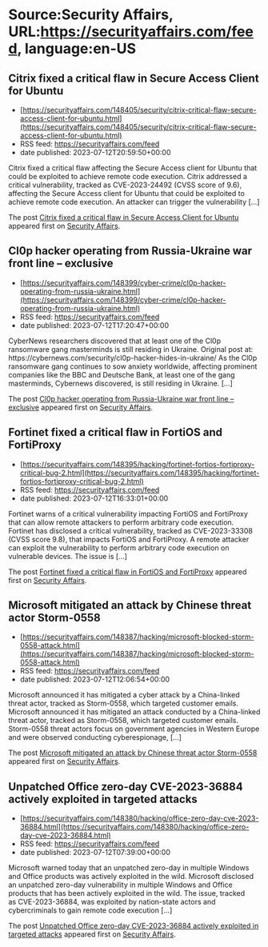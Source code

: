 # Source:Security Affairs, URL:https://securityaffairs.com/feed, language:en-US

## Citrix fixed a critical flaw in Secure Access Client for Ubuntu
 - [https://securityaffairs.com/148405/security/citrix-critical-flaw-secure-access-client-for-ubuntu.html](https://securityaffairs.com/148405/security/citrix-critical-flaw-secure-access-client-for-ubuntu.html)
 - RSS feed: https://securityaffairs.com/feed
 - date published: 2023-07-12T20:59:50+00:00

<p>Citrix fixed a critical flaw affecting the Secure Access client for Ubuntu that could be exploited to achieve remote code execution. Citrix addressed a critical vulnerability, tracked as CVE-2023-24492 (CVSS score of 9.6), affecting the Secure Access client for Ubuntu that could be exploited to achieve remote code execution. An attacker can trigger the vulnerability [&#8230;]</p>
<p>The post <a href="https://securityaffairs.com/148405/security/citrix-critical-flaw-secure-access-client-for-ubuntu.html" rel="nofollow">Citrix fixed a critical flaw in Secure Access Client for Ubuntu</a> appeared first on <a href="https://securityaffairs.com" rel="nofollow">Security Affairs</a>.</p>

## Cl0p hacker operating from Russia-Ukraine war front line – exclusive
 - [https://securityaffairs.com/148399/cyber-crime/cl0p-hacker-operating-from-russia-ukraine.html](https://securityaffairs.com/148399/cyber-crime/cl0p-hacker-operating-from-russia-ukraine.html)
 - RSS feed: https://securityaffairs.com/feed
 - date published: 2023-07-12T17:20:47+00:00

<p>CyberNews researchers discovered that at least one of the Cl0p ransomware gang masterminds is still residing in Ukraine. Original post at: https://cybernews.com/security/cl0p-hacker-hides-in-ukraine/ As the Cl0p ransomware gang continues to sow anxiety worldwide, affecting prominent companies like the BBC and Deutsche Bank, at least one of the gang masterminds, Cybernews discovered, is still residing in Ukraine. [&#8230;]</p>
<p>The post <a href="https://securityaffairs.com/148399/cyber-crime/cl0p-hacker-operating-from-russia-ukraine.html" rel="nofollow">Cl0p hacker operating from Russia-Ukraine war front line – exclusive</a> appeared first on <a href="https://securityaffairs.com" rel="nofollow">Security Affairs</a>.</p>

## Fortinet fixed a critical flaw in FortiOS and FortiProxy
 - [https://securityaffairs.com/148395/hacking/fortinet-fortios-fortiproxy-critical-bug-2.html](https://securityaffairs.com/148395/hacking/fortinet-fortios-fortiproxy-critical-bug-2.html)
 - RSS feed: https://securityaffairs.com/feed
 - date published: 2023-07-12T16:33:01+00:00

<p>Fortinet warns of a critical vulnerability impacting FortiOS and FortiProxy that can allow remote attackers to perform arbitrary code execution. Fortinet has disclosed a critical vulnerability, tracked as CVE-2023-33308 (CVSS score 9.8), that impacts FortiOS and FortiProxy. A remote attacker can exploit the vulnerability to perform arbitrary code execution on vulnerable devices. The issue is [&#8230;]</p>
<p>The post <a href="https://securityaffairs.com/148395/hacking/fortinet-fortios-fortiproxy-critical-bug-2.html" rel="nofollow">Fortinet fixed a critical flaw in FortiOS and FortiProxy</a> appeared first on <a href="https://securityaffairs.com" rel="nofollow">Security Affairs</a>.</p>

## Microsoft mitigated an attack by Chinese threat actor Storm-0558
 - [https://securityaffairs.com/148387/hacking/microsoft-blocked-storm-0558-attack.html](https://securityaffairs.com/148387/hacking/microsoft-blocked-storm-0558-attack.html)
 - RSS feed: https://securityaffairs.com/feed
 - date published: 2023-07-12T12:06:54+00:00

<p>Microsoft announced it has mitigated a cyber attack by a China-linked threat actor, tracked as Storm-0558, which targeted customer emails. Microsoft announced it has mitigated an attack conducted by a China-linked threat actor, tracked as Storm-0558, which targeted customer emails. Storm-0558 threat actors focus on government agencies in Western Europe and were observed conducting cyberespionage, [&#8230;]</p>
<p>The post <a href="https://securityaffairs.com/148387/hacking/microsoft-blocked-storm-0558-attack.html" rel="nofollow">Microsoft mitigated an attack by Chinese threat actor Storm-0558</a> appeared first on <a href="https://securityaffairs.com" rel="nofollow">Security Affairs</a>.</p>

## Unpatched Office zero-day CVE-2023-36884 actively exploited in targeted attacks
 - [https://securityaffairs.com/148380/hacking/office-zero-day-cve-2023-36884.html](https://securityaffairs.com/148380/hacking/office-zero-day-cve-2023-36884.html)
 - RSS feed: https://securityaffairs.com/feed
 - date published: 2023-07-12T07:39:00+00:00

<p>Microsoft warned today that an unpatched zero-day in multiple Windows and Office products was actively exploited in the wild. Microsoft disclosed an unpatched zero-day vulnerability in multiple Windows and Office products that has been actively exploited in the wild. The issue, tracked as CVE-2023-36884, was exploited by nation-state actors and cybercriminals to gain remote code execution [&#8230;]</p>
<p>The post <a href="https://securityaffairs.com/148380/hacking/office-zero-day-cve-2023-36884.html" rel="nofollow">Unpatched Office zero-day CVE-2023-36884 actively exploited in targeted attacks</a> appeared first on <a href="https://securityaffairs.com" rel="nofollow">Security Affairs</a>.</p>

